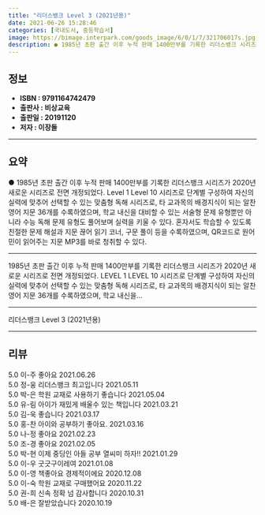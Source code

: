 ```yaml
---
title: "리더스뱅크 Level 3 (2021년용)"
date: 2021-06-26 15:28:46
categories: [국내도서, 중등학습서]
image: https://bimage.interpark.com/goods_image/6/0/1/7/321706017s.jpg
description: ● 1985년 초판 출간 이후 누적 판매 1400만부를 기록한 리더스뱅크 시리즈가 2020년 새로운 시리즈로 전면 개정되었다. Level 1 Level 10 시리즈로 단계별 구성하여 자신의 실력에 맞추어 선택할 수 있는 맞춤형 독해 시리즈로, 타 교과목의 배경지식이 되는 알찬 영어
---
```


## **정보**

- **ISBN : 9791164742479**
- **출판사 : 비상교육**
- **출판일 : 20191120**
- **저자 : 이장돌**

------



## **요약**

●  1985년 초판 출간 이후 누적 판매 1400만부를 기록한 리더스뱅크 시리즈가 2020년 새로운 시리즈로 전면 개정되었다. Level 1  Level 10 시리즈로 단계별 구성하여 자신의 실력에 맞추어 선택할 수 있는 맞춤형 독해 시리즈로, 타 교과목의 배경지식이 되는 알찬 영어 지문 36개를 수록하였으며, 학교 내신을 대비할 수 있는 서술형 문제 유형뿐만 아니라 수능 독해 문제 유형도 풀어보며 실력을 키울 수 있다. 혼자서도 학습할 수 있도록 친절한 문제 해설과 지문 끊어 읽기 코너, 구문 풀이 등을 수록하였으며, QR코드로 원어민이 읽어주는 지문 MP3를 바로 청취할 수 있다.

------

1985년 초판 출간 이후 누적 판매 1400만부를 기록한 리더스뱅크 시리즈가 2020년 새로운 시리즈로 전면 개정되었다. LEVEL 1  LEVEL 10 시리즈로 단계별 구성하여 자신의 실력에 맞추어 선택할 수 있는 맞춤형 독해 시리즈로, 타 교과목의 배경지식이 되는 알찬 영어 지문 36개를 수록하였으며, 학교 내신을... 

------


리더스뱅크 Level 3 (2021년용) 

------


## **리뷰** 

5.0 이-주 좋아요 2021.06.26 <br/>5.0 정-웅 리더스뱅크 최고입니다 2021.05.11 <br/>5.0 박-은 학원 교재로 사용하기 좋습니다 2021.05.04 <br/>5.0 유-림 아이가 재밌게 배울수 있는 책입니다 2021.03.21 <br/>5.0 김-욱 좋습니다 2021.03.17 <br/>5.0 홍-찬 아이와 공부하기 좋아요. 2021.03.16 <br/>5.0 나-정 좋아요 2021.02.23 <br/>5.0 조-경 좋아요 2021.02.05 <br/>5.0 박-현 이제 중딩인 아들 공부 열씨미 하자!! 2021.01.29 <br/>5.0 이-우 굿긋구이레여 2021.01.08 <br/>5.0 이-영 책좋아요 경제적이에요 2020.12.08 <br/>5.0 이-숙 학원 교재로 구매했어요
 2020.11.22 <br/>5.0 권-희 신속 정확 넘 감사합니다 2020.10.31 <br/>5.0 배-은 잘받았습니다  2020.10.19 <br/>